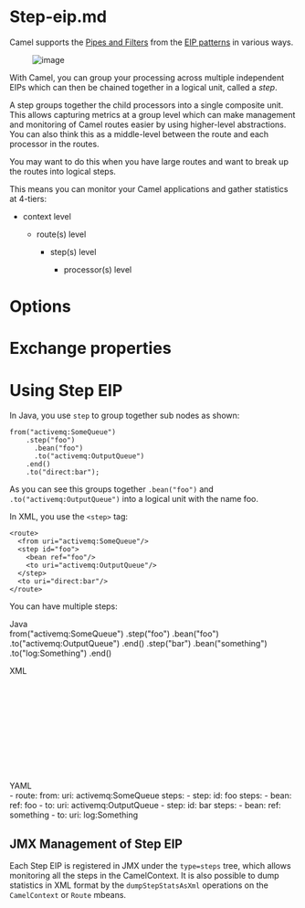 # Step-eip.md

Camel supports the [Pipes and
Filters](http://www.enterpriseintegrationpatterns.com/PipesAndFilters.html)
from the [EIP patterns](#enterprise-integration-patterns.adoc) in
various ways.

<figure>
<img src="eip/PipesAndFilters.gif" alt="image" />
</figure>

With Camel, you can group your processing across multiple independent
EIPs which can then be chained together in a logical unit, called a
*step*.

A step groups together the child processors into a single composite
unit. This allows capturing metrics at a group level which can make
management and monitoring of Camel routes easier by using higher-level
abstractions. You can also think this as a middle-level between the
route and each processor in the routes.

You may want to do this when you have large routes and want to break up
the routes into logical steps.

This means you can monitor your Camel applications and gather statistics
at 4-tiers:

-   context level
    
    -   route(s) level
        
        -   step(s) level
            
            -   processor(s) level

# Options

# Exchange properties

# Using Step EIP

In Java, you use `step` to group together sub nodes as shown:

    from("activemq:SomeQueue")
        .step("foo")
          .bean("foo")
          .to("activemq:OutputQueue")
        .end()
        .to("direct:bar");

As you can see this groups together `.bean("foo")` and
`.to("activemq:OutputQueue")` into a logical unit with the name foo.

In XML, you use the `<step>` tag:

    <route>
      <from uri="activemq:SomeQueue"/>
      <step id="foo">
        <bean ref="foo"/>
        <to uri="activemq:OutputQueue"/>
      </step>
      <to uri="direct:bar"/>
    </route>

You can have multiple steps:

Java  
from("activemq:SomeQueue")
.step("foo")
.bean("foo")
.to("activemq:OutputQueue")
.end()
.step("bar")
.bean("something")
.to("log:Something")
.end()

XML  
<route>  
<from uri="activemq:SomeQueue"/>  
<step id="foo">  
<bean ref="foo"/>  
<to uri="activemq:OutputQueue"/>  
</step>  
<step id="bar">  
<bean ref="something"/>  
<to uri="log:Something"/>  
</step>  
</route>

YAML  
\- route:
from:
uri: activemq:SomeQueue
steps:
\- step:
id: foo
steps:
\- bean:
ref: foo
\- to:
uri: activemq:OutputQueue
\- step:
id: bar
steps:
\- bean:
ref: something
\- to:
uri: log:Something

## JMX Management of Step EIP

Each Step EIP is registered in JMX under the `type=steps` tree, which
allows monitoring all the steps in the CamelContext. It is also possible
to dump statistics in XML format by the `dumpStepStatsAsXml` operations
on the `CamelContext` or `Route` mbeans.
